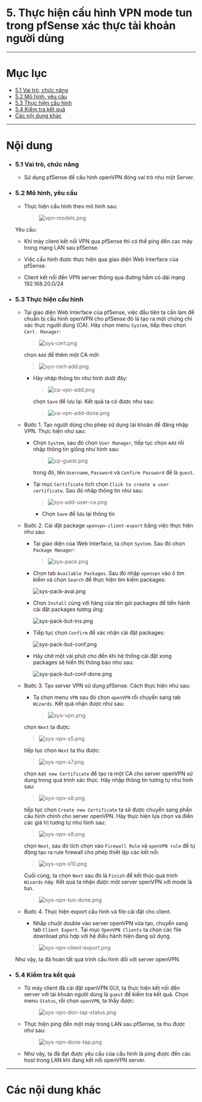 # 5. Thực hiện cấu hình VPN mode tun trong pfSense xác thực tài khoản người dùng

____

# Mục lục


- [5.1 Vai trò, chức năng](#about)
- [5.2 Mô hình, yêu cầu](#models)
- [5.3 Thực hiện cấu hình](#config)
- [5.4 Kiểm tra kết quả](#checking)
- [Các nội dung khác](#content-others)

____

# <a name="content">Nội dung</a>

- ### <a name="about">5.1 Vai trò, chức năng</a>

    - Sử dụng pfSense để cấu hình openVPN đóng vai trò như một Server.

- ### <a name="models">5.2 Mô hình, yêu cầu</a>

    - Thực hiện cấu hình theo mô hình sau:

        > ![vpn-models.png](../images/vpn-models.png)

    Yêu cầu:

    - Khi máy client kết nối VPN qua pfSense thì có thể ping đến cac máy trong mạng LAN sau pfSense.

    - Việc cấu hình được thực hiện qua giao diện Web Interface của pfSense.

    - Client kết nối đến VPN server thông qua đường hầm có dải mạng 192.168.20.0/24

- ### <a name="config">5.3 Thực hiện cấu hình</a>

    - Tại giao diện Web Interface của pfSense, việc đầu tiên ta cần làm để chuẩn bị cấu hình openVPN cho pfSense đó là tạo ra một chứng chỉ xác thực người dùng (CA). Hãy chọn menu `System`, tiếp theo chọn `Cert. Manager`:

        > ![sys-cert.png](../images/sys-cert.png)

        chọn `Add` để thêm một CA mới:

        > ![sys-cert-add.png](../images/sys-cert-add.png)

        - Hãy nhập thông tin như hình dưới đây: 

            > ![ca-vpn-add.png](../images/ca-vpn-add.png)

            chọn `Save` để lưu lại. Kết quả ta có được như sau:

            > ![ca-vpn-add-done.png](../images/ca-vpn-add-done.png)


    - Bước 1. Tạo người dùng cho phép sử dụng tài khoản để đăng nhập VPN. Thực hiện như sau:
    
        + Chọn `System`, sau đó chọn `User Manager`, tiếp tục chọn `Add` rồi nhập thông tin giống như hình sau:

            > ![cp-guest.png](../images/cp-guest.png)

            trong đó, tên `Username`, `Password` và `Confirm Password` để là `guest`.
    
        + Tại mục `Certificate` tích chọn `Click to create a user certificate`. Sau đó nhập thông tin như sau:
            
            > ![sys-add-user-ca.png](../images/sys-add-user-ca.png)

            + Chọn `Save` để lưu lại thông tin

    - Bước 2. Cài đặt package `openvpn-client-export` bằng việc thực hiện như sau:

        + Tại giao diện của Web Interface, ta chọn `System`. Sau đó chọn `Package Manager`:

            >![sys-pack.png](../images/sys-pack.png)

        + Chọn tab `Available Packages`. Sau đó nhập `openvpn` vào ô tìm kiếm và chọn `Search` để thực hiện tìm kiếm packages:

            ![sys-pack-avai.png](../images/sys-pack-avai-vpn.png)

        +   Chọn `Install` cùng với hàng của tên gói packages để tiến hành cài đặt packages tương ứng:

            ![sys-pack-but-ins.png](../images/sys-pack-but-ins-vpn.png)

        + Tiếp tục chọn `Confirm` để xác nhận cài đặt packages:

            ![sys-pack-but-conf.png](../images/sys-pack-but-conf-vpn.png)

        + Hãy chờ một vài phút cho đến khi hệ thống cài đặt xong packages sẽ hiển thị thông báo như sau:

            ![sys-pack-but-conf-done.png](../images/sys-pack-but-conf-done-vpn.png)

    
    - Bước 3. Tạo server VPN sử dụng pfSense. Cách thực hiện như sau:

        + Ta chọn menu `VPN` sau đó chọn `openVPN` rồi chuyển sang tab `Wizards`. Kết quả nhận được như sau:

            > ![sys-vpn.png](../images/sys-vpn.png)

        chọn `Next` ta được:

        > ![sys-vpn-s5.png](../images/sys-vpn-s5.png)

        tiếp tục chọn `Next` ta thu được:

        > ![sys-vpn-s7.png](../images/sys-vpn-s7.png)
        
        chọn `Add new Certificate` để tạo ra một CA cho server openVPN sử dụng trong quá trình xác thực. Hãy nhập thông tin tương tự như hình sau:

        > ![sys-vpn-s8.png](../images/sys-vpn-s8.png)

        tiếp tục chọn `Create new Certificate` ta sẽ được chuyển sang phần cấu hình chính cho server openVPN. Hãy thực hiện lựa chọn và điền các giá trị tương tự như hình sau:

        > ![sys-vpn-s9.png](../images/sys-vpn-s9.png)

        chọn `Next`, sau đó tích chọn vào `Firewall Rule` và `openVPN rule` để tự động tạo ra rule firewall cho phép thiết lập các kết nối:
        
        > ![sys-vpn-s10.png](../images/sys-vpn-s10.png)

        Cuối cùng, ta chọn `Next` sau đó là `Finish` để kết thúc quá trình `Wizards` này. Kết quả ta nhận được một server openVPN với mode là tun.

        > ![sys-vpn-tun-done.png](../images/sys-vpn-tun-done.png)

    - Bước 4. Thực hiện export cấu hình và file cài đặt cho client.

        + Nhấp chuột double vào server openVPN vừa tạo, chuyển sang tab `Client Export`. Tại mục `OpenVPN Clients` ta chọn các file download phù hợp với hệ điều hành hiện đang sử dụng.

        > ![sys-vpn-client-export.png](../images/sys-vpn-client-export.png)


    Như vậy, ta đã hoàn tất quá trình cấu hình đối với server openVPN.

- ### <a name="checking">5.4 Kiểm tra kết quả</a>

    - Từ máy client đã cài đặt openVPN GUI, ta thực hiện kết nối đến server với tài khoản người dùng là `guest` để kiểm tra kết quả. Chọn menu `Status`, rồi chọn `openVPN`, ta thấy được:

        > ![sys-vpn-don-tap-status.png](../images/sys-vpn-don-tun-status.png)

    - Thực hiện ping đến một máy trong LAN sau pfSense, ta thu được như sau:

        > ![sys-vpn-done-tap.png](../images/sys-vpn-done-tun.png)

    - Như vậy, ta đã đạt được yêu cầu của cấu hình là ping được đến các host trong LAN khi đang kết nối openVPN server.

____

# <a name="content-others">Các nội dung khác</a>
